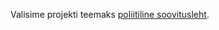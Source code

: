 Valisime projekti teemaks [poliitiline soovitusleht](https://courses.cs.ut.ee/2015/vl/spring/Main/Projekt2).  
